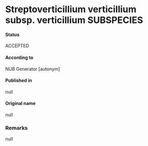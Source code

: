 Streptoverticillium verticillium subsp. verticillium SUBSPECIES
=======

#### Status
ACCEPTED

#### According to
NUB Generator [autonym]

#### Published in
null

#### Original name
null

### Remarks
null
